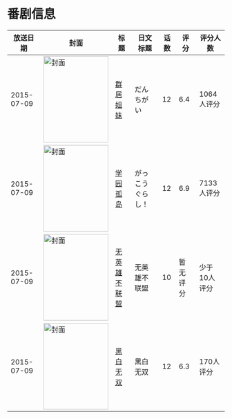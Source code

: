 # 番剧信息

|放送日期|封面|标题|日文标题|话数|评分|评分人数|
|---|---|---|---|---|---|---|
|2015-07-09|<img src="https://lain.bgm.tv/pic/cover/c/91/1d/125896_iKAVv.jpg" alt="封面" style="width:150px;height:200px;object-fit:cover;">|[群居姐妹](https://bangumi.tv/subject/125896)|だんちがい|12|6.4|1064人评分|
|2015-07-09|<img src="https://lain.bgm.tv/pic/cover/c/e9/a7/106693_68MDM.jpg" alt="封面" style="width:150px;height:200px;object-fit:cover;">|[学园孤岛](https://bangumi.tv/subject/106693)|がっこうぐらし！|12|6.9|7133人评分|
|2015-07-09|<img src="https://lain.bgm.tv/pic/cover/c/a7/fd/152955_poaZa.jpg" alt="封面" style="width:150px;height:200px;object-fit:cover;">|[无英雄不联盟](https://bangumi.tv/subject/152955)|无英雄不联盟|10|暂无评分|少于10人评分|
|2015-07-09|<img src="https://lain.bgm.tv/pic/cover/c/f2/61/127166_72wZq.jpg" alt="封面" style="width:150px;height:200px;object-fit:cover;">|[黑白无双](https://bangumi.tv/subject/127166)|黑白无双|12|6.3|170人评分|
